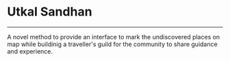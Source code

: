 # Utkal Sandhan
---
A novel method to provide an interface to mark the undiscovered places on map while buildinig a traveller's guild for the community to share guidance and experience.



